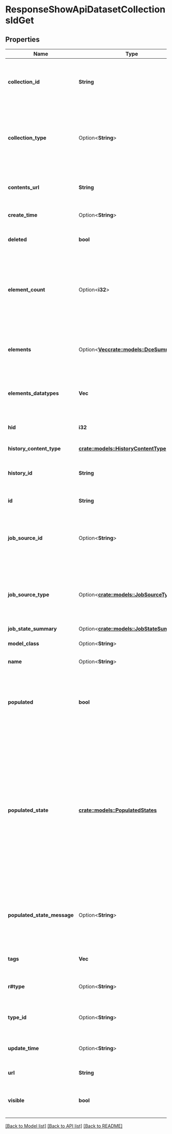 # ResponseShowApiDatasetCollectionsIdGet

## Properties

Name | Type | Description | Notes
------------ | ------------- | ------------- | -------------
**collection_id** | **String** | The encoded ID of the dataset collection associated with this HDCA. | 
**collection_type** | Option<**String**> | The type of the collection, can be `list`, `paired`, or define subcollections using `:` as separator like `list:paired` or `list:list`. | [optional]
**contents_url** | **String** | The relative URL to access the contents of this History. | 
**create_time** | Option<**String**> | The time and date this item was created. | [optional]
**deleted** | **bool** | Whether this item is marked as deleted. | 
**element_count** | Option<**i32**> | The number of elements contained in the dataset collection. It may be None or undefined if the collection could not be populated. | [optional]
**elements** | Option<[**Vec<crate::models::DceSummary>**](DCESummary.md)> | The summary information of each of the elements inside the dataset collection. | [optional][default to []]
**elements_datatypes** | **Vec<String>** | A set containing all the different element datatypes in the collection. | 
**hid** | **i32** | The index position of this item in the History. | 
**history_content_type** | [**crate::models::HistoryContentType**](HistoryContentType.md) | The type of this item. | 
**history_id** | **String** | The encoded ID of the history associated with this item. | 
**id** | **String** | The encoded ID of this entity. | 
**job_source_id** | Option<**String**> | The encoded ID of the Job that produced this dataset collection. Used to track the state of the job. | [optional]
**job_source_type** | Option<[**crate::models::JobSourceType**](JobSourceType.md)> | The type of job (model class) that produced this dataset collection. Used to track the state of the job. | [optional]
**job_state_summary** | Option<[**crate::models::JobStateSummary**](Job_State_Summary.md)> |  | [optional]
**model_class** | Option<**String**> | The name of the database model class. | [optional]
**name** | Option<**String**> | The name of the item. | [optional]
**populated** | **bool** | Whether the dataset collection elements (and any subcollections elements) were successfully populated. | 
**populated_state** | [**crate::models::PopulatedStates**](populated_states.md) | Indicates the general state of the elements in the dataset collection:- 'new': new dataset collection, unpopulated elements.- 'ok': collection elements populated (HDAs may or may not have errors).- 'failed': some problem populating, won't be populated. | 
**populated_state_message** | Option<**String**> | Optional message with further information in case the population of the dataset collection failed. | [optional]
**tags** | **Vec<String>** | The collection of tags associated with an item. | 
**r#type** | Option<**String**> | This is always `collection` for dataset collections. | [optional]
**type_id** | Option<**String**> | The type and the encoded ID of this item. Used for caching. | [optional]
**update_time** | Option<**String**> | The last time and date this item was updated. | [optional]
**url** | **String** | The relative URL to access this item. | 
**visible** | **bool** | Whether this item is visible or hidden to the user by default. | 

[[Back to Model list]](../README.md#documentation-for-models) [[Back to API list]](../README.md#documentation-for-api-endpoints) [[Back to README]](../README.md)


